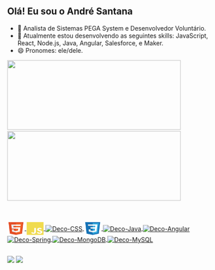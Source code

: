 ## Olá! Eu sou o André Santana

- 🔭 Analista de Sistemas PEGA System e  Desenvolvedor  Voluntário.
- 🌱 Atualmente estou desenvolvendo as seguintes skills: JavaScript, React, Node.js, Java, Angular, Salesforce, e Maker.
- 😄 Pronomes: ele/dele.

<div>
  <a href="https://github.com/decodev-dba">
  <img height="160" width="400" src="https://github-readme-stats.vercel.app/api?username=decodev-dba&show_icons=true&icon_color=blue&theme=dark&include_all_commits=true&count_private=true"/>
  <img height="160" width="400" src="https://github-readme-stats.vercel.app/api/top-langs/?username=decodev-dba&layout=compact&langs_count=7&theme=dark"/>
</div>
  
 ##
  <div style="display: inline_block"><br>
  <img align="center" alt="Deco-HTML" height="30" width="40" src="https://raw.githubusercontent.com/devicons/devicon/master/icons/html5/html5-original.svg">
  <img align="center" alt="Deco-Js" height="30" width="40" src="https://raw.githubusercontent.com/devicons/devicon/master/icons/javascript/javascript-plain.svg">
  <img align="center" alt="Deco-CSS" height="30" width="40" src="https://img.shields.io/badge/Node.js-43853D?style=for-the-badge&logo=node.js&logoColor=white">
  <img align="center" alt="Deco-Node" height="30" width="40" src="https://raw.githubusercontent.com/devicons/devicon/master/icons/css3/css3-original.svg"> 
  <img align="center" alt="Deco-Java" height="30" width="40" src="https://img.shields.io/badge/Java-ED8B00?style=for-the-badge&logo=java&logoColor=white">
  <img align="center" alt="Deco-Angular" height="30" width="40" src="https://img.shields.io/badge/Angular-DD0031?style=for-the-badge&logo=angular&logoColor=white">
  <img align="center" alt="Deco-Spring" height="30" width="40" src="https://img.shields.io/badge/Spring-6DB33F?style=for-the-badge&logo=spring&logoColor=white">
  <img align="center" alt="Deco-MongoDB" height="30" width="40" src="https://img.shields.io/badge/MongoDB-4EA94B?style=for-the-badge&logo=mongodb&logoColor=white">
  <img align="center" alt="Deco-MySQL" height="30" width="40" src="https://img.shields.io/badge/MySQL-00000F?style=for-the-badge&logo=mysql&logoColor=white">
 </div>
  
  ##
  <div>  
 <a href="https://discord.gg/SardsBnKpk" target="_blank"><img src="https://img.shields.io/badge/Discord-7289DA?style=for-the-badge&logo=discord&logoColor=white" target="_blank"></a> 
 <a href="https://www.linkedin.com/in/andré-santana" target="_blank"><img src="https://img.shields.io/badge/-LinkedIn-%230077B5?style=for-the-badge&logo=linkedin&logoColor=white" target="_blank"></a>
</div>
